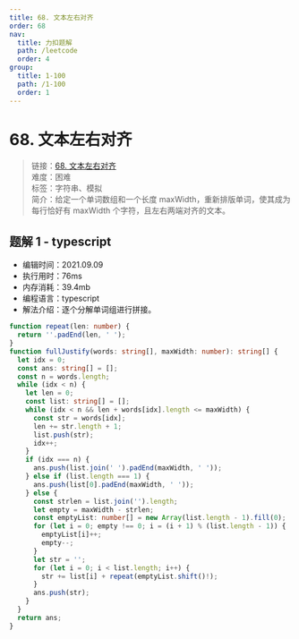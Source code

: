 ```yaml
---
title: 68. 文本左右对齐
order: 68
nav:
  title: 力扣题解
  path: /leetcode
  order: 4
group:
  title: 1-100
  path: /1-100
  order: 1
---
```


# 68. 文本左右对齐

> 链接：[68. 文本左右对齐](https://leetcode-cn.com/problems/text-justification/)  
> 难度：困难  
> 标签：字符串、模拟  
> 简介：给定一个单词数组和一个长度 maxWidth，重新排版单词，使其成为每行恰好有 maxWidth 个字符，且左右两端对齐的文本。

## 题解 1 - typescript

- 编辑时间：2021.09.09
- 执行用时：76ms
- 内存消耗：39.4mb
- 编程语言：typescript
- 解法介绍：逐个分解单词组进行拼接。

```typescript
function repeat(len: number) {
  return ''.padEnd(len, ' ');
}
function fullJustify(words: string[], maxWidth: number): string[] {
  let idx = 0;
  const ans: string[] = [];
  const n = words.length;
  while (idx < n) {
    let len = 0;
    const list: string[] = [];
    while (idx < n && len + words[idx].length <= maxWidth) {
      const str = words[idx];
      len += str.length + 1;
      list.push(str);
      idx++;
    }
    if (idx === n) {
      ans.push(list.join(' ').padEnd(maxWidth, ' '));
    } else if (list.length === 1) {
      ans.push(list[0].padEnd(maxWidth, ' '));
    } else {
      const strlen = list.join('').length;
      let empty = maxWidth - strlen;
      const emptyList: number[] = new Array(list.length - 1).fill(0);
      for (let i = 0; empty !== 0; i = (i + 1) % (list.length - 1)) {
        emptyList[i]++;
        empty--;
      }
      let str = '';
      for (let i = 0; i < list.length; i++) {
        str += list[i] + repeat(emptyList.shift()!);
      }
      ans.push(str);
    }
  }
  return ans;
}
```
